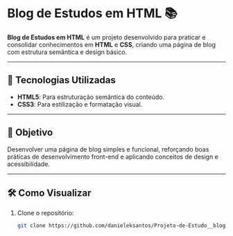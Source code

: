 # Blog de Estudos em HTML 📚

**Blog de Estudos em HTML** é um projeto desenvolvido para praticar e consolidar conhecimentos em **HTML** e **CSS**, criando uma página de blog com estrutura semântica e design básico.

---

## 🚀 Tecnologias Utilizadas

- **HTML5**: Para estruturação semântica do conteúdo.  
- **CSS3**: Para estilização e formatação visual.

---

## 🎯 Objetivo

Desenvolver uma página de blog simples e funcional, reforçando boas práticas de desenvolvimento front-end e aplicando conceitos de design e acessibilidade.

---

## 🛠️ Como Visualizar

1. Clone o repositório:
   ```bash
   git clone https://github.com/danieleksantos/Projeto-de-Estudo__blog-estudos-HTML.git
